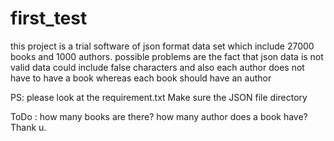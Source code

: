 # first_test
this project is a trial software of json format data set which include 27000 books and 1000 authors. possible problems are the fact that json data is not valid data could include false characters and also each author does not have to have a book whereas each book should have an author

PS:  please look at the requirement.txt
     Make sure the JSON file directory

ToDo :
how many books are there?  how many author does a book have?
Thank u.
